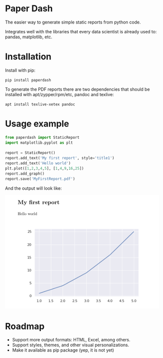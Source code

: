 # Paper Dash

The easier way to generate simple static reports from python code.

Integrates well with the libraries that every data scientist is already used to: pandas, matplotlib, etc.


# Installation
Install with pip:

`pip install paperdash`

To generate the PDF reports there are two dependencies that should be installed with apt/zypper/rpm/etc, pandoc and texlive:

`apt install texlive-xetex pandoc`

# Usage example

```python
from paperdash import StaticReport
import matplotlib.pyplot as plt

report = StaticReport()
report.add_text('My first report', style='title1')
report.add_text('Hello world')
plt.plot([1,2,3,4,5], [1,4,9,16,25])
report.add_graph()
report.save('MyFirstReport.pdf')
```

And the output will look like:

![reportExample](images/report.png)

# Roadmap

* Support more output formats: HTML, Excel, among others.
* Support styles, themes, and other visual personalizations.
* Make it available as pip package (yep, it is not yet)

